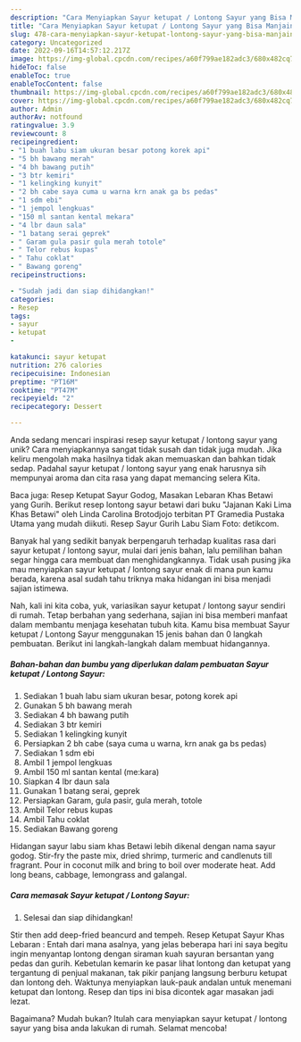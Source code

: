 ```yaml
---
description: "Cara Menyiapkan Sayur ketupat / Lontong Sayur yang Bisa Manjain Lidah"
title: "Cara Menyiapkan Sayur ketupat / Lontong Sayur yang Bisa Manjain Lidah"
slug: 478-cara-menyiapkan-sayur-ketupat-lontong-sayur-yang-bisa-manjain-lidah
category: Uncategorized
date: 2022-09-16T14:57:12.217Z
image: https://img-global.cpcdn.com/recipes/a60f799ae182adc3/680x482cq70/sayur-ketupat-lontong-sayur-foto-resep-utama.jpg
hideToc: false
enableToc: true
enableTocContent: false
thumbnail: https://img-global.cpcdn.com/recipes/a60f799ae182adc3/680x482cq70/sayur-ketupat-lontong-sayur-foto-resep-utama.jpg
cover: https://img-global.cpcdn.com/recipes/a60f799ae182adc3/680x482cq70/sayur-ketupat-lontong-sayur-foto-resep-utama.jpg
author: Admin
authorAv: notfound
ratingvalue: 3.9
reviewcount: 8
recipeingredient:
- "1 buah labu siam ukuran besar potong korek api"
- "5 bh bawang merah"
- "4 bh bawang putih"
- "3 btr kemiri"
- "1 kelingking kunyit"
- "2 bh cabe saya cuma u warna krn anak ga bs pedas"
- "1 sdm ebi"
- "1 jempol lengkuas"
- "150 ml santan kental mekara"
- "4 lbr daun sala"
- "1 batang serai geprek"
- " Garam gula pasir gula merah totole"
- " Telor rebus kupas"
- " Tahu coklat"
- " Bawang goreng"
recipeinstructions:

- "Sudah jadi dan siap dihidangkan!"
categories:
- Resep
tags:
- sayur
- ketupat
- 

katakunci: sayur ketupat  
nutrition: 276 calories
recipecuisine: Indonesian
preptime: "PT16M"
cooktime: "PT47M"
recipeyield: "2"
recipecategory: Dessert

---
```





Anda sedang mencari inspirasi resep sayur ketupat / lontong sayur yang unik? Cara menyiapkannya sangat tidak susah dan tidak juga mudah. Jika keliru mengolah maka hasilnya tidak akan memuaskan dan bahkan tidak sedap. Padahal sayur ketupat / lontong sayur yang enak harusnya sih mempunyai aroma dan cita rasa yang dapat memancing selera Kita.





Baca juga: Resep Ketupat Sayur Godog, Masakan Lebaran Khas Betawi yang Gurih. Berikut resep lontong sayur betawi dari buku &#34;Jajanan Kaki Lima Khas Betawi&#34; oleh Linda Carolina Brotodjojo terbitan PT Gramedia Pustaka Utama yang mudah diikuti. Resep Sayur Gurih Labu Siam Foto: detikcom.

Banyak hal yang sedikit banyak berpengaruh terhadap kualitas rasa dari sayur ketupat / lontong sayur, mulai dari jenis bahan, lalu pemilihan bahan segar hingga cara membuat dan menghidangkannya. Tidak usah pusing jika mau menyiapkan sayur ketupat / lontong sayur enak di mana pun kamu berada, karena asal sudah tahu triknya maka hidangan ini bisa menjadi sajian istimewa.






Nah, kali ini kita coba, yuk, variasikan sayur ketupat / lontong sayur sendiri di rumah. Tetap berbahan yang sederhana, sajian ini bisa memberi manfaat dalam membantu menjaga kesehatan tubuh kita. Kamu bisa membuat Sayur ketupat / Lontong Sayur menggunakan 15 jenis bahan dan 0 langkah pembuatan. Berikut ini langkah-langkah dalam membuat hidangannya.

<!--inarticleads1-->

##### Bahan-bahan dan bumbu yang diperlukan dalam pembuatan Sayur ketupat / Lontong Sayur:

1. Sediakan 1 buah labu siam ukuran besar, potong korek api
1. Gunakan 5 bh bawang merah
1. Sediakan 4 bh bawang putih
1. Sediakan 3 btr kemiri
1. Sediakan 1 kelingking kunyit
1. Persiapkan 2 bh cabe (saya cuma u warna, krn anak ga bs pedas)
1. Sediakan 1 sdm ebi
1. Ambil 1 jempol lengkuas
1. Ambil 150 ml santan kental (me:kara)
1. Siapkan 4 lbr daun sala
1. Gunakan 1 batang serai, geprek
1. Persiapkan  Garam, gula pasir, gula merah, totole
1. Ambil  Telor rebus kupas
1. Ambil  Tahu coklat
1. Sediakan  Bawang goreng


Hidangan sayur labu siam khas Betawi lebih dikenal dengan nama sayur godog. Stir-fry the paste mix, dried shrimp, turmeric and candlenuts till fragrant. Pour in coconut milk and bring to boil over moderate heat. Add long beans, cabbage, lemongrass and galangal. 

<!--inarticleads2-->

##### Cara memasak Sayur ketupat / Lontong Sayur:


1. Selesai dan siap dihidangkan!

Stir then add deep-fried beancurd and tempeh. Resep Ketupat Sayur Khas Lebaran : Entah dari mana asalnya, yang jelas beberapa hari ini saya begitu ingin menyantap lontong dengan siraman kuah sayuran bersantan yang pedas dan gurih. Kebetulan kemarin ke pasar lihat lontong dan ketupat yang tergantung di penjual makanan, tak pikir panjang langsung berburu ketupat dan lontong deh. Waktunya menyiapkan lauk-pauk andalan untuk menemani ketupat dan lontong. Resep dan tips ini bisa dicontek agar masakan jadi lezat. 

Bagaimana? Mudah bukan? Itulah cara menyiapkan sayur ketupat / lontong sayur yang bisa anda lakukan di rumah. Selamat mencoba!
